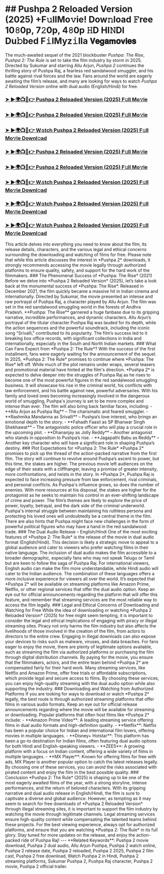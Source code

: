 # ##  Pushpa 2 Reloaded Version (2025) +F𝚞llMo𝚟ie! Dow𝚗load 𝙵ree 10𝟾0p, 7𝟸0p, 4𝟾0p 𝙷D HI𝙽DI Du𝚋bed F𝚒lMyz𝚒lla 𝗩𝗲𝗴𝗮𝗺𝗼𝘃𝗶𝗲𝘀
The much-awaited sequel of the 2021 blockbuster *Pushpa: The Rise*, *Pushpa 2: The Rule* is set to take the film industry by storm in 2025. Directed by Sukumar and starring Allu Arjun, *Pushpa 2* continues the thrilling story of Pushpa Raj, a fearless red sandalwood smuggler, and his battle against rival forces and the law. Fans around the world are eagerly awaiting the film’s release, and many are looking for ways to watch *Pushpa 2 Reloaded Version* online with dual audio (English/Hindi) for free.
<h3><a href="https://bhcforums.cc/">➤ ►🌍📺📱👉 Pushpa 2 Reloaded Version (2025) F𝚞ll Mo𝚟ie</a></h3>
<h3><a href="https://dncforums.cc/">➤ ►🌍📺📱👉 Pushpa 2 Reloaded Version (2025) F𝚞ll Mo𝚟ie</a></h3>
<h3><a href="https://drdark.cc/">➤ ►🌍📺📱👉 W𝚊tch Pushpa 2 Reloaded Version (2025) F𝚞ll Mo𝚟ie Downl𝚘ad</a></h3>
<h3><a href="https://leetforums.cc/">➤ ►🌍📺📱👉 Pushpa 2 Reloaded Version (2025) F𝚞ll Mo𝚟ie</a></h3>
<h3><a href="https://crdweb.cc/">➤ ►🌍📺📱👉 Pushpa 2 Reloaded Version (2025) F𝚞ll Mo𝚟ie</a></h3>
<h3><a href="https://crdworld.biz/">➤ ►🌍📺📱👉 W𝚊tch Pushpa 2 Reloaded Version (2025) F𝚞ll Mo𝚟ie Downl𝚘ad</a></h3>
<h3><a href="https://bigbosscarding.cc/">➤ ►🌍📺📱👉 W𝚊tch Pushpa 2 Reloaded Version (2025) F𝚞ll Mo𝚟ie Downl𝚘ad</a></h3>
<h3><a href="https://bpcforum.biz/">➤ ►🌍📺📱👉 W𝚊tch Pushpa 2 Reloaded Version (2025) F𝚞ll Mo𝚟ie Downl𝚘ad</a></h3>
This article delves into everything you need to know about the film, its release details, characters, and the various legal and ethical concerns surrounding the downloading and watching of films for free. Please note that while this article discusses the interest in *Pushpa 2* downloads, it strongly recommends accessing the movie legally through authorized platforms to ensure quality, safety, and support for the hard work of the filmmakers.
### The Phenomenal Success of *Pushpa: The Rise* (2021)
Before we delve into *Pushpa 2 Reloaded Version* (2025), let’s take a look back at the monumental success of *Pushpa: The Rise*. Released in December 2021, the film quickly became a massive hit in Indian cinema and internationally. Directed by Sukumar, the movie presented an intense and raw portrayal of Pushpa Raj, a character played by Allu Arjun. The film was set in the red sandalwood smuggling world in the forests of Andhra Pradesh.
**Pushpa: The Rise** garnered a huge fanbase due to its gripping narrative, incredible performances, and dynamic characters. Allu Arjun’s portrayal of the titular character Pushpa Raj was lauded for its depth, while the action sequences and the powerful soundtrack, including the iconic song "Srivalli," contributed to its popularity. The film’s success led to it breaking box office records, with significant collections in India and internationally, especially in the South and North Indian markets.
### What Can Fans Expect from *Pushpa 2: The Rule*?
With the success of the first installment, fans were eagerly waiting for the announcement of the sequel. In 2025, *Pushpa 2: The Rule* promises to continue where *Pushpa: The Rise* left off. While much of the plot remains under wraps, several teasers and promotional material have hinted at the film's direction.
*Pushpa 2* is expected to delve deeper into the struggles of Pushpa Raj as he rises to become one of the most powerful figures in the red sandalwood smuggling business. It will showcase his rise in the criminal world, his conflicts with law enforcement, and his battle against new, powerful adversaries. With his family and loved ones becoming increasingly involved in the dangerous world of smuggling, Pushpa's journey is set to be more complex and intense than ever.
The film will also bring back familiar faces, including:
- **Allu Arjun as Pushpa Raj** – The charismatic and feared smuggler.
- **Rashmika Mandanna as Srivalli** – Pushpa’s love interest, who brings an emotional depth to the story.
- **Fahadh Faasil as SP Bhanwar Singh Shekhawat** – The antagonistic police officer who will play a crucial role in the upcoming plot.
- **Dhananjay as Jolly Reddy** – Another antagonist who stands in opposition to Pushpa’s rise.
- **Jagapathi Babu as Reddy** – Another key character who will have a significant role in shaping Pushpa’s destiny.
### Plot Expectations for *Pushpa 2: The Rule*
*Pushpa 2* promises to pick up the thread of the action-packed narrative from the first film. The story will continue to revolve around Pushpa’s ascent to power, but this time, the stakes are higher. The previous movie left audiences on the edge of their seats with a cliffhanger, leaving a promise of greater intensity, more confrontations, and twists in the story.
In *Pushpa 2*, Pushpa Raj is expected to face increasing pressure from law enforcement, rival criminals, and personal conflicts. As Pushpa's influence grows, so does the number of enemies. With more resources at his disposal, the stakes are higher for the protagonist as he seeks to maintain his control in an ever-shifting landscape of crime and power.
The film’s themes are likely to explore the price of power, loyalty, betrayal, and the dark side of the criminal underworld. Pushpa's internal struggle between maintaining his ruthless persona and protecting his loved ones will undoubtedly be a central theme in the film. There are also hints that Pushpa might face new challenges in the form of powerful political figures who may have a hand in the red sandalwood trade.
### The Dual Audio Release – English/Hindi
One of the most exciting features of *Pushpa 2: The Rule* is the release of the movie in dual audio format (English/Hindi). This decision is likely a strategic move to appeal to a global audience and cater to viewers who prefer watching films in their native language.
The inclusion of dual audio makes the film accessible to a broader demographic, especially fans who may not speak Telugu or Tamil but are keen to follow the saga of Pushpa Raj. For international viewers, English audio can make the film more understandable, while Hindi audio will cater to the Indian audience. The combination of these languages offers a more inclusive experience for viewers all over the world.
It’s expected that *Pushpa 2* will be available on streaming platforms like Amazon Prime, Netflix, or other regional services that offer the dual audio option. Keep an eye out for official announcements regarding the platform that will offer this feature, and remember that streaming services are the most reliable way to access the film legally.
### Legal and Ethical Concerns of Downloading and Watching for Free
While the idea of downloading or watching *Pushpa 2 Reloaded Version* (2025) for free might seem tempting, it is important to consider the legal and ethical implications of engaging with piracy or illegal streaming sites. Piracy not only harms the film industry but also affects the livelihoods of those involved in the creation of the film, from actors to directors to the entire crew. Engaging in illegal downloads can also expose your devices to risks such as malware, viruses, and data breaches.
For fans eager to enjoy the movie, there are plenty of legitimate options available, such as streaming the film via authorized platforms or purchasing the film through digital distribution channels. By paying for the movie, you ensure that the filmmakers, actors, and the entire team behind *Pushpa 2* are compensated fairly for their hard work.
Many streaming services, like Netflix and Amazon Prime, offer free trials or affordable subscriptions, which provide legal and secure access to films. By choosing these services, you can enjoy high-quality streaming with the dual audio option while also supporting the industry.
### Downloading and Watching from Authorized Platforms
If you are looking for ways to download or watch *Pushpa 2* legally, the best route is through authorized streaming platforms that offer films in various audio formats. Keep an eye out for official release announcements regarding where the movie will be available for streaming or downloading. Popular platforms that often host films like *Pushpa 2* include:
- **Amazon Prime Video**: A leading streaming service offering films in dual audio formats and high-definition quality.
- **Netflix**: Netflix has been a popular choice for Indian and international film lovers, offering movies in multiple languages.
- **Disney+ Hotstar**: This platform has been a go-to destination for Indian films, often featuring dual audio options for both Hindi and English-speaking viewers.
- **ZEE5**: A growing platform with a focus on Indian content, offering a wide variety of films in multiple languages.
- **MX Player**: Known for offering films for free with ads, MX Player is another popular option to catch the latest releases legally.
By choosing one of these services, you can avoid the risks associated with pirated content and enjoy the film in the best possible quality.
### Conclusion
*Pushpa 2: The Rule* (2025) is shaping up to be one of the most eagerly awaited films of the year, with a strong storyline, intense performances, and the return of beloved characters. With its gripping narrative and dual audio release in English/Hindi, the film is sure to captivate a diverse and global audience.
However, as tempting as it may seem to search for free downloads of *Pushpa 2 Reloaded Version* through illegal streaming sites, it is important to support the film industry by watching the movie through legitimate channels. Legal streaming services ensure high-quality content while compensating the talented teams behind these projects.
For the best viewing experience, always opt for authorized platforms, and ensure that you are watching *Pushpa 2: The Rule* in its full glory. Stay tuned for more updates on the release, and enjoy the action-packed ride of Pushpa Raj!
---
**Related Keywords**:
Pushpa 2 movie download, Pushpa 2 dual audio, Allu Arjun Pushpa, Pushpa 2 watch online, Pushpa 2 release date, Pushpa 2 reloaded, Pushpa 2 2025, Pushpa 2 film cast, Pushpa 2 free download, Watch Pushpa 2 in Hindi, Pushpa 2 streaming platforms, Sukumar Pushpa 2, Pushpa Raj character, Pushpa 2 movie, Pushpa 2 official trailer.
